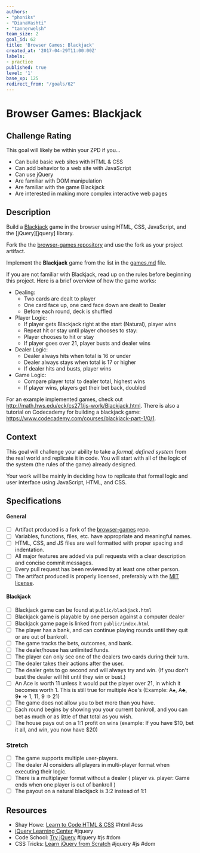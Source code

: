 ```yaml
---
authors:
- "phoniks"
- "DianaVashti"
- "tannerwelsh"
team_size: 2
goal_id: 62
title: 'Browser Games: Blackjack'
created_at: '2017-04-29T11:00:00Z'
labels:
- practice
published: true
level: '1'
base_xp: 125
redirect_from: "/goals/62"
---
```


# Browser Games: Blackjack

## Challenge Rating

This goal will likely be within your ZPD if you...

- Can build basic web sites with HTML & CSS
- Can add behavior to a web site with JavaScript
- Can use jQuery
- Are familiar with DOM manipulation
- Are familiar with the game Blackjack
- Are interested in making more complex interactive web pages

## Description

Build a [Blackjack](https://en.wikipedia.org/wiki/Blackjack) game in the browser using HTML, CSS, JavaScript, and the [jQuery][jquery] library.

Fork the the [browser-games repository][browser-games] and use the fork as your project artifact.

Implement the **Blackjack** game from the list in the [games.md][games-list] file.

If you are not familiar with Blackjack, read up on the rules before beginning this project. Here is a brief overview of how the game works:

- Dealing:
  - Two cards are dealt to player
  - One card face up, one card face down are dealt to Dealer
  - Before each round, deck is shuffled
- Player Logic:
  - If player gets Blackjack right at the start (Natural), player wins
  - Repeat hit or stay until player chooses to stay:
  - Player chooses to hit or stay
  - If player goes over 21, player busts and dealer wins
- Dealer Logic:
  - Dealer always hits when total is 16 or under
  - Dealer always stays when total is 17 or higher
  - If dealer hits and busts, player wins
- Game Logic:
  - Compare player total to dealer total, highest wins
  - If player wins, players get their bet back, doubled

For an example implemented games, check out http://math.hws.edu/eck/cs271/js-work/Blackjack.html. There is also a tutorial on Codecademy for building a blackjack game: https://www.codecademy.com/courses/blackjack-part-1/0/1.

## Context

This goal will challenge your ability to take a _formal, defined system_ from the real world and replicate it in code. You will start with all of the logic of the system (the rules of the game) already designed.

Your work will be mainly in deciding how to replicate that formal logic and user interface using JavaScript, HTML, and CSS.

## Specifications

#### General

- [ ] Artifact produced is a fork of the [browser-games][browser-games] repo.
- [ ] Variables, functions, files, etc. have appropriate and meaningful names.
- [ ] HTML, CSS, and JS files are well formatted with proper spacing and indentation.
- [ ] All major features are added via pull requests with a clear description and concise commit messages.
- [ ] Every pull request has been reviewed by at least one other person.
- [ ] The artifact produced is properly licensed, preferably with the [MIT license][mit-license].

#### Blackjack

- [ ] Blackjack game can be found at `public/blackjack.html`
- [ ] Blackjack game is playable by one person against a computer dealer
- [ ] Blackjack game page is linked from `public/index.html`
- [ ] The player has a bank, and can continue playing rounds until they quit or are out of bankroll.
- [ ] The game tracks the bets, outcomes, and bank.
- [ ] The dealer/house has unlimited funds.
- [ ] The player can only see one of the dealers two cards during their turn.
- [ ] The dealer takes their actions after the user.
- [ ] The dealer gets to go second and will always try and win. (If you don't bust the dealer will hit until they win or bust.)
- [ ] An Ace is worth 11 unless it would put the player over 21, in which it becomes worth 1. This is still true for multiple Ace's (Example: A♠︎, A♣️, 9♦️ => 1, 11, 9 => 21)
- [ ] The game does not allow you to bet more than you have.
- [ ] Each round begins by showing you your current bankroll, and you can bet as much or as little of that total as you wish.
- [ ] The house pays out on a 1:1 profit on wins (example: If you have $10, bet it all, and win, you now have $20)

### Stretch

- [ ] The game supports multiple user-players.
- [ ] The dealer AI considers all players in multi-player format when executing their logic.
- [ ] There is a multiplayer format without a dealer ( player vs. player: Game ends when one player is out of bankroll )
- [ ] The payout on a natural blackjack is 3:2 instead of 1:1

## Resources

- Shay Howe: [Learn to Code HTML & CSS](http://learn.shayhowe.com/html-css/) #html #css
- [jQuery Learning Center](https://learn.jquery.com/) #jquery
- Code School: [Try jQuery](https://www.codeschool.com/courses/try-jquery) #jquery #js #dom
- CSS Tricks: [Learn jQuery from Scratch](https://css-tricks.com/lodge/learn-jquery/) #jquery #js #dom


[browser-games]: https://github.com/GuildCrafts/browser-games
[games-list]: https://github.com/GuildCrafts/browser-games/blob/master/games.md
[basic-games]: https://github.com/GuildCrafts/browser-games/blob/master/games.md#basic-graphical-games
[mit-license]: https://opensource.org/licenses/MIT
